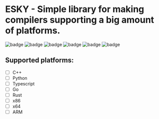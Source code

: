 # ESKY - Simple library for making compilers supporting a big amount of platforms. 
![badge](https://img.shields.io/bitbucket/issues-raw/hike/esky)
![badge](https://img.shields.io/github/license/hike/esky)
![badge](https://img.shields.io/github/downloads/hike/esky/total)
![badge](https://img.shields.io/github/commit-activity/m/hike/esky)
![badge](https://img.shields.io/github/stars/hike/esky)
![badge](https://img.shields.io/tokei/lines/github/hike/esky)

## Supported platforms:
- [ ] C++
- [ ] Python
- [ ] Typescript
- [ ] Go
- [ ] Rust
- [ ] x86
- [ ] x64
- [ ] ARM